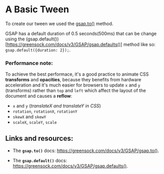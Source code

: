 # A Basic Tween

To create our tween we used the [gsap.to()](<https://greensock.com/docs/v3/GSAP/gsap.to()>) method.

GSAP has a default duration of 0.5 seconds(500ms) that can be change using the (gsap.default())[https://greensock.com/docs/v3/GSAP/gsap.defaults()] method like so: `gsap.default({duration: 2});`.

### Performance note:

To achieve the best performace, it's a good practice to animate CSS **transforms** and **opacities**, because they benefits from hardware acceleration and it's much easier for browsers to update `x` and `y` (transforms) rather than `top` and `left` which affect the layout of the document and causes a **reflow**:

- `x` and `y` (_translateX and translateY in CSS_)
- `rotation`, `rotationX`, `rotationY`
- `skewX` and `skewY`
- `scaleX`, `scaleY`, `scale`

## Links and resources:

- The **`gsap.to()`** docs: https://greensock.com/docs/v3/GSAP/gsap.to().

- The **`gsap.default()`** docs: https://greensock.com/docs/v3/GSAP/gsap.defaults().
